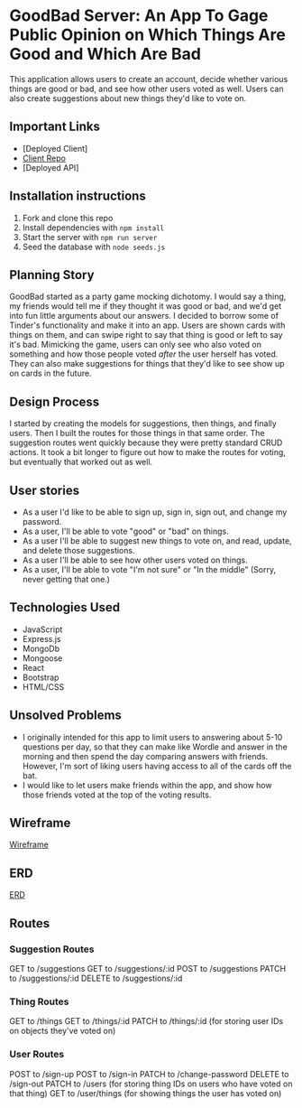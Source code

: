 # GoodBad Server: An App To Gage Public Opinion on Which Things Are Good and Which Are Bad

This application allows users to create an account, decide whether various things are good or bad, and see how other users voted as well. Users can also create suggestions about new things they'd like to vote on.

## Important Links

- [Deployed Client]
- [Client Repo](https://github.com/JoeyGarber/GoodBad-Client)
- [Deployed API]

## Installation instructions

1. Fork and clone this repo
2. Install dependencies with `npm install`
3. Start the server with `npm run server`
4. Seed the database with `node seeds.js`

## Planning Story

GoodBad started as a party game mocking dichotomy. I would say a thing, my friends would tell me if they thought it was good or bad, and we'd get into fun little arguments about our answers. I decided to borrow some of Tinder's functionality and make it into an app. Users are shown cards with things on them, and can swipe right to say that thing is good or left to say it's bad. Mimicking the game, users can only see who also voted on something and how those people voted *after* the user herself has voted. They can also make suggestions for things that they'd like to see show up on cards in the future.

## Design Process

I started by creating the models for suggestions, then things, and finally users. Then I built the routes for those things in that same order. The suggestion routes went quickly because they were pretty standard CRUD actions. It took a bit longer to figure out how to make the routes for voting, but eventually that worked out as well.

## User stories

 - As a user I'd like to be able to sign up, sign in, sign out, and change my password.
 - As a user, I'll be able to vote "good" or "bad" on things.
 - As a user I'll be able to suggest new things to vote on, and read, update, and delete those suggestions.
 - As a user I'll be able to see how other users voted on things.
 - As a user, I'll be able to vote "I'm not sure" or "In the middle" (Sorry, never getting that one.)

## Technologies Used

- JavaScript
- Express.js
- MongoDb
- Mongoose
- React
- Bootstrap
- HTML/CSS

## Unsolved Problems

- I originally intended for this app to limit users to answering about 5-10 questions per day, so that they can make like Wordle and answer in the morning and then spend the day comparing answers with friends. However, I'm sort of liking users having access to all of the cards off the bat.
- I would like to let users make friends within the app, and show how those friends voted at the top of the voting results.

## Wireframe

[Wireframe](./Wireframe.jpeg) 
 
## ERD

[ERD](./ERD.jpeg)

## Routes

### Suggestion Routes
GET to /suggestions
GET to /suggestions/:id
POST to /suggestions
PATCH to /suggestions/:id
DELETE to /suggestions/:id

### Thing Routes
GET to /things
GET to /things/:id
PATCH to /things/:id (for storing user IDs on objects they've voted on)

### User Routes
POST to /sign-up
POST to /sign-in
PATCH to /change-password
DELETE to /sign-out
PATCH to /users (for storing thing IDs on users who have voted on that thing)
GET to /user/things (for showing things the user has voted on)
